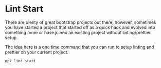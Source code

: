 # Lint Start

There are plenty of great bootstrap projects out there, however, sometimes you have started a project that started off as a quick hack and evolved into something more or have joined an existing project without linting/prettier setup.

The idea here is a one time command that you can run to setup linting and prettier on your current project.

```zsh
npx lint-start
```
